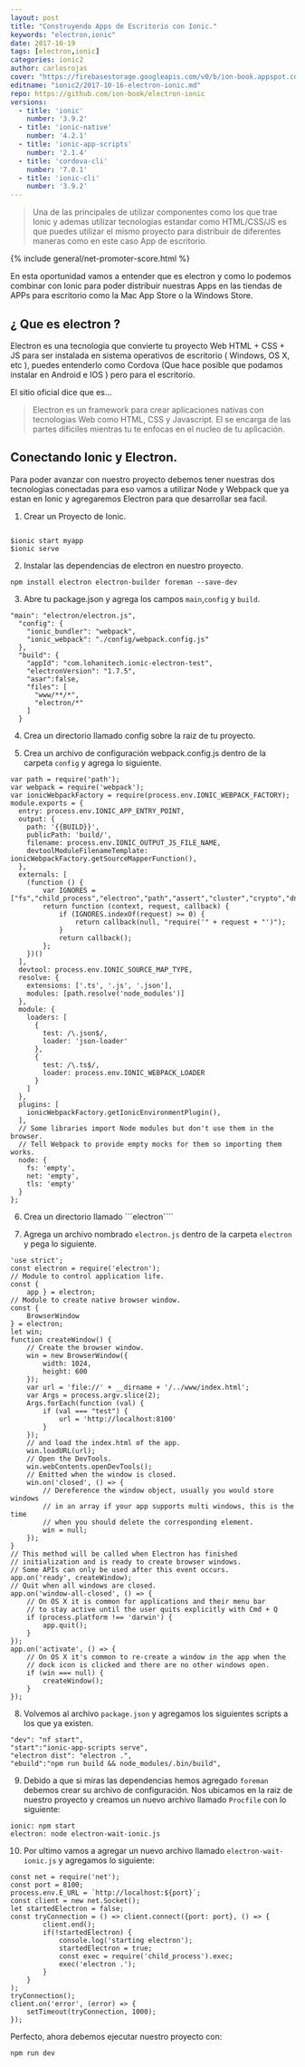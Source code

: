 ```yaml
---
layout: post
title: "Construyendo Apps de Escritorio con Ionic."
keywords: "electron,ionic"
date: 2017-10-19
tags: [electron,ionic]
categories: ionic2
author: carlosrojas
cover: "https://firebasestorage.googleapis.com/v0/b/ion-book.appspot.com/o/posts%2F2017-10-16-electron-ionic%2FCreando%20Apps%20de%20Escritorio%20con%20Ionic.png?alt=media&token=1bc1512f-dc7a-4fd2-9eea-0780250b8ea0"
editname: "ionic2/2017-10-16-electron-ionic.md"
repo: https://github.com/ion-book/electron-ionic
versions:
  - title: 'ionic'
    number: '3.9.2'
  - title: 'ionic-native'
    number: '4.2.1'
  - title: 'ionic-app-scripts'
    number: '2.1.4'
  - title: 'cordova-cli'
    number: '7.0.1'
  - title: 'ionic-cli'
    number: '3.9.2'
---
```

> Una de las principales de utilizar componentes como los que trae Ionic y ademas utilizar tecnologias estandar como HTML/CSS/JS es que puedes utilizar el mismo proyecto para distribuir de diferentes maneras como en este caso App de escritorio.

<amp-img width="1024" height="512" layout="responsive" src="https://firebasestorage.googleapis.com/v0/b/ion-book.appspot.com/o/posts%2F2017-10-16-electron-ionic%2FCreando%20Apps%20de%20Escritorio%20con%20Ionic.png?alt=media&token=1bc1512f-dc7a-4fd2-9eea-0780250b8ea0" alt="charts"></amp-img>

{% include general/net-promoter-score.html %}

En esta oportunidad vamos a entender que es electron y como lo podemos combinar con Ionic para poder distribuir nuestras Apps en las tiendas de APPs para escritorio como la Mac App Store o la Windows Store.

## ¿ Que es electron ?

Electron es una tecnologia que convierte tu proyecto Web HTML + CSS + JS para ser instalada en sistema operativos de escritorio ( Windows, OS X, etc ), puedes entenderlo como Cordova (Que hace posible que podamos instalar en Android e IOS ) pero para el escritorio.

El sitio oficial dice que es...

<blockquote>
Electron es un framework para crear aplicaciones nativas con tecnologias Web como HTML, CSS y Javascript. El se encarga de las partes dificiles mientras tu te enfocas en el nucleo  de tu aplicación.
</blockquote>

## Conectando Ionic y Electron.

Para poder avanzar con nuestro proyecto debemos tener nuestras dos tecnologias conectadas para eso vamos a utilizar Node y Webpack que ya estan en Ionic y agregaremos Electron para que desarrollar sea facil.

1) Crear un Proyecto de Ionic.

````

$ionic start myapp
$ionic serve

````

2) Instalar las dependencias de electron en nuestro proyecto.

````
npm install electron electron-builder foreman --save-dev
````

3) Abre tu package.json y agrega los campos ```main```,```config``` y ```build```.

````
"main": "electron/electron.js",
  "config": {
    "ionic_bundler": "webpack",
    "ionic_webpack": "./config/webpack.config.js"
  },
  "build": {
    "appId": "com.lohanitech.ionic-electron-test",
    "electronVersion": "1.7.5",
    "asar":false,
    "files": [
      "www/**/*",
      "electron/*"
    ]
  }
````

4) Crea un directorio llamado config sobre la raiz de tu proyecto.

5) Crea un archivo de configuración webpack.config.js dentro de la carpeta ```config``` y agrega lo siguiente.

````
var path = require('path');
var webpack = require('webpack');
var ionicWebpackFactory = require(process.env.IONIC_WEBPACK_FACTORY);
module.exports = {
  entry: process.env.IONIC_APP_ENTRY_POINT,
  output: {
    path: '{{BUILD}}',
    publicPath: 'build/',
    filename: process.env.IONIC_OUTPUT_JS_FILE_NAME,
    devtoolModuleFilenameTemplate: ionicWebpackFactory.getSourceMapperFunction(),
  },
  externals: [
    (function () {
        var IGNORES = ["fs","child_process","electron","path","assert","cluster","crypto","dns","domain","events","http","https","net","os","process","punycode","querystring","readline","repl","stream","string_decoder","tls","tty","dgram","url","util","v8","vm","zlib"];
        return function (context, request, callback) {
            if (IGNORES.indexOf(request) >= 0) {
                return callback(null, "require('" + request + "')");
            }
            return callback();
        };
    })()
  ],
  devtool: process.env.IONIC_SOURCE_MAP_TYPE,
  resolve: {
    extensions: ['.ts', '.js', '.json'],
    modules: [path.resolve('node_modules')]
  },
  module: {
    loaders: [
      {
        test: /\.json$/,
        loader: 'json-loader'
      },
      {
        test: /\.ts$/,
        loader: process.env.IONIC_WEBPACK_LOADER
      }
    ]
  },
  plugins: [
    ionicWebpackFactory.getIonicEnvironmentPlugin(),
  ],
  // Some libraries import Node modules but don't use them in the browser.
  // Tell Webpack to provide empty mocks for them so importing them works.
  node: {
    fs: 'empty',
    net: 'empty',
    tls: 'empty'
  }
};
````
 
6) Crea un directorio llamado ```electron````

7) Agrega un archivo nombrado ```electron.js``` dentro de la carpeta ```electron``` y pega lo siguiente.

````
'use strict';
const electron = require('electron');
// Module to control application life.
const {
    app } = electron;
// Module to create native browser window.
const {
    BrowserWindow
} = electron;
let win;
function createWindow() {
    // Create the browser window.
    win = new BrowserWindow({
        width: 1024,
        height: 600
    });
    var url = 'file://' + __dirname + '/../www/index.html';
    var Args = process.argv.slice(2);
    Args.forEach(function (val) {
        if (val === "test") {
            url = 'http://localhost:8100'
        }
    });
    // and load the index.html of the app.
    win.loadURL(url);
    // Open the DevTools.
    win.webContents.openDevTools();
    // Emitted when the window is closed.
    win.on('closed', () => {
        // Dereference the window object, usually you would store windows
        // in an array if your app supports multi windows, this is the time
        // when you should delete the corresponding element.
        win = null;
    });
}
// This method will be called when Electron has finished
// initialization and is ready to create browser windows.
// Some APIs can only be used after this event occurs.
app.on('ready', createWindow);
// Quit when all windows are closed.
app.on('window-all-closed', () => {
    // On OS X it is common for applications and their menu bar
    // to stay active until the user quits explicitly with Cmd + Q
    if (process.platform !== 'darwin') {
        app.quit();
    }
});
app.on('activate', () => {
    // On OS X it's common to re-create a window in the app when the
    // dock icon is clicked and there are no other windows open.
    if (win === null) {
        createWindow();
    }
});
````

8) Volvemos al archivo ```package.json``` y agregamos los siguientes scripts a los que ya existen.

````
"dev": "nf start",
"start":"ionic-app-scripts serve",
"electron dist": "electron .",
"ebuild":"npm run build && node_modules/.bin/build",
````

9) Debido a que si miras las dependencias hemos agregado ```foreman``` debemos crear su archivo de configuración. Nos ubicamos en la raiz de nuestro proyecto y creamos un nuevo archivo llamado ```Procfile``` con lo siguiente:

````
ionic: npm start
electron: node electron-wait-ionic.js
````
10) Por ultimo vamos a agregar un nuevo archivo llamado ```electron-wait-ionic.js``` y agregamos lo siguiente:

````
const net = require('net');
const port = 8100;
process.env.E_URL = `http://localhost:${port}`;
const client = new net.Socket();
let startedElectron = false;
const tryConnection = () => client.connect({port: port}, () => {
        client.end();
        if(!startedElectron) {
            console.log('starting electron');
            startedElectron = true;
            const exec = require('child_process').exec;
            exec('electron .');
        }
    }
);
tryConnection();
client.on('error', (error) => {
    setTimeout(tryConnection, 1000);
});

````

Perfecto, ahora debemos ejecutar nuestro proyecto con:

````
npm run dev
````




